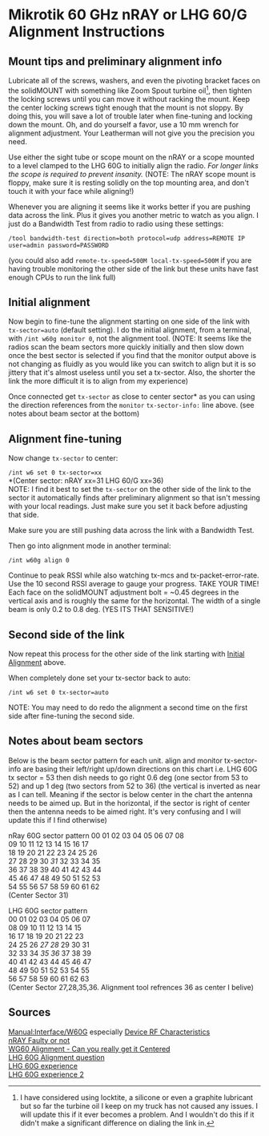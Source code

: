 # Mikrotik 60 GHz nRAY or LHG 60/G Alignment Instructions

## Mount tips and preliminary alignment info
Lubricate all of the screws, washers, and even the pivoting bracket faces on the solidMOUNT with something like Zoom Spout turbine oil[^1], then tighten the locking screws until you can move it without racking the mount. Keep the center locking screws tight enough that the mount is not sloppy. By doing this, you will save a lot of trouble later when fine-tuning and locking down the mount. Oh, and do yourself a favor, use a 10 mm wrench for alignment adjustment. Your Leatherman will not give you the precision you need.

Use either the sight tube or scope mount on the nRAY or a scope mounted to a level clamped to the LHG 60G to initially align the radio. *For longer links the scope is required to prevent insanity.* (NOTE: The nRAY scope mount is floppy, make sure it is resting solidly on the top mounting area, and don't touch it with your face while aligning!)

Whenever you are aligning it seems like it works better if you are pushing data across the link. Plus it gives you another metric to watch as you align. I just do a Bandwidth Test from radio to radio using these settings:

`/tool bandwidth-test direction=both protocol=udp address=REMOTE IP user=admin password=PASSWORD`

(you could also add `remote-tx-speed=500M local-tx-speed=500M` if you are having trouble monitoring the other side of the link but these units have fast enough CPUs to run the link full)

## Initial alignment

Now begin to fine-tune the alignment starting on one side of the link with `tx-sector=auto` (default setting). I do the initial alignment, from a terminal, with `/int w60g monitor 0`, not the alignment tool. (NOTE: It seems like the radios scan the beam sectors more quickly initially and then slow down once the best sector is selected if you find that the monitor output above is not changing as fluidly as you would like you can switch to align but it is so jittery that it's almost useless until you set a tx-sector. Also, the shorter the link the more difficult it is to align from my experience)

Once connected get `tx-sector` as close to center sector* as you can using the direction references from the `monitor` `tx-sector-info:` line above. (see notes about beam sector at the bottom)

## Alignment fine-tuning

Now change `tx-sector` to center:

`/int w6 set 0 tx-sector=xx`  
*(Center sector: nRAY xx=31 LHG 60/G xx=36)  
NOTE: I find it best to set the `tx-sector` on the other side of the link to the sector it automatically finds after preliminary alignment so that isn't messing with your local readings. Just make sure you set it back before adjusting that side.

Make sure you are still pushing data across the link with a Bandwidth Test.

Then go into alignment mode in another terminal:

`/int w60g align 0`

Continue to peak RSSI while also watching tx-mcs and tx-packet-error-rate. Use the 10 second RSSI average to gauge your progress. TAKE YOUR TIME!
Each face on the solidMOUNT adjustment bolt = ~0.45 degrees in the vertical axis and is roughly the same for the horizontal. The width of a single beam is only 0.2 to 0.8 deg. (YES ITS THAT SENSITIVE!)

## Second side of the link
Now repeat this process for the other side of the link starting with [Initial Alignment](https://github.com/carlanwray/Mikrotik-60-GHz-Alignment#initial-alignment) above.

When completely done set your tx-sector back to auto:

`/int w6 set 0 tx-sector=auto`

NOTE: You may need to do redo the alignment a second time on the first side after fine-tuning the second side.

## Notes about beam sectors

Below is the beam sector pattern for each unit. align and monitor tx-sector-info are basing their left/right up/down directions on this chart i.e. LHG 60G tx sector = 53 then dish needs to go right 0.6 deg (one sector from 53 to 52) and up 1 deg (two sectors from 52 to 36) (the vertical is inverted as near as I can tell. Meaning if the sector is below center in the chart the antenna needs to be aimed up. But in the horizontal, if the sector is right of center then the antenna needs to be aimed right. It's very confusing and I will update this if I find otherwise)

nRay 60G sector pattern
00 01 02 03 04 05 06 07 08  
09 10 11 12 13 14 15 16 17  
18 19 20 21 22 23 24 25 26  
27 28 29 30 *31* 32 33 34 35  
36 37 38 39 40 41 42 43 44  
45 46 47 48 49 50 51 52 53  
54 55 56 57 58 59 60 61 62  
(Center Sector 31)  

LHG 60G sector pattern  
00 01 02 03 04 05 06 07  
08 09 10 11 12 13 14 15  
16 17 18 19 20 21 22 23  
24 25 26 *27* *28* 29 30 31  
32 33 34 *35* *36* 37 38 39  
40 41 42 43 44 45 46 47  
48 49 50 51 52 53 54 55  
56 57 58 59 60 61 62 63  
(Center Sector 27,28,35,36. Alignment tool refrences 36 as center I belive)  
  
 ## Sources
[Manual:Interface/W60G](https://wiki.mikrotik.com/wiki/Manual:Interface/W60G) especially [Device RF Characteristics](https://wiki.mikrotik.com/wiki/Manual:Interface/W60G#Device_RF_characteristics)  
[nRAY Faulty or not](https://forum.mikrotik.com/viewtopic.php?f=7&t=170578)  
[WG60 Alignment - Can you really get it Centered](https://forum.mikrotik.com/viewtopic.php?t=170597)  
[LHG 60G Alignment question](https://forum.mikrotik.com/viewtopic.php?t=179949)  
[LHG 60G experience](https://forum.mikrotik.com/viewtopic.php?f=7&t=133374)  
[LHG 60G experience 2](https://forum.mikrotik.com/viewtopic.php?p=812183)  


[^1]: I have considered using locktite, a silicone or even a graphite lubricant but so far the turbine oil I keep on my truck has not caused any issues. I will update this if it ever becomes a problem. And I wouldn't do this if it didn't make a significant difference on dialing the link in.

